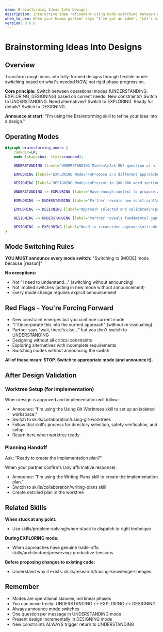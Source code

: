 ```yaml
---
name: Brainstorming Ideas Into Designs
description: Interactive idea refinement using mode-switching between understanding, exploring, and designing based on current needs
when_to_use: When your human partner says "I've got an idea", "Let's make/build/create", "I want to implement/add", "What if we". When starting design for complex feature. Before writing implementation plans. When idea needs refinement and exploration. When new constraints emerge during design. ACTIVATE THIS AUTOMATICALLY when your human partner describes a feature or project idea - don't wait for /brainstorm command.
version: 3.0.0
---
```


# Brainstorming Ideas Into Designs

## Overview

Transform rough ideas into fully-formed designs through flexible mode-switching based on what's needed NOW, not rigid phase progression.

**Core principle:** Switch between operational modes (UNDERSTANDING, EXPLORING, DESIGNING) based on current needs. New constraints? Switch to UNDERSTANDING. Need alternatives? Switch to EXPLORING. Ready for details? Switch to DESIGNING.

**Announce at start:** "I'm using the Brainstorming skill to refine your idea into a design."

## Operating Modes

```dot
digraph brainstorming_modes {
    rankdir=LR;
    node [shape=box, style=rounded];

    UNDERSTANDING [label="UNDERSTANDING Mode\n\nAsk ONE question at a time\nGather: purpose, constraints, success criteria\nApply YAGNI ruthlessly"];

    EXPLORING [label="EXPLORING Mode\n\nPropose 2-3 different approaches\nFor each: architecture, trade-offs, complexity\nAsk which approach resonates"];

    DESIGNING [label="DESIGNING Mode\n\nPresent in 200-300 word sections\nCover: architecture, components, data flow\nAsk 'Does this look right?' after each section"];

    UNDERSTANDING -> EXPLORING [label="Have enough context to propose alternatives\n(gathered purpose, constraints, success criteria)"];

    EXPLORING -> UNDERSTANDING [label="Partner reveals new constraint\n(compliance requirement, infrastructure limit, security need, forgotten requirement)"];

    EXPLORING -> DESIGNING [label="Approach selected and validated\n(partner chose an approach, have all critical constraints)"];

    DESIGNING -> UNDERSTANDING [label="Partner reveals fundamental gap\n(missing critical constraint, core assumption questioned)"];

    DESIGNING -> EXPLORING [label="Need to reconsider approach\n(trade-offs too significant, partner questions approach)"];
}
```

## Mode Switching Rules

**YOU MUST announce every mode switch:** "Switching to [MODE] mode because [reason]"

**No exceptions:**
- Not "I need to understand..." (switching without announcing)
- Not implied switches (acting in new mode without announcement)
- Every mode change requires explicit announcement

## Red Flags - You're Forcing Forward

- New constraint emerges but you continue current mode
- "I'll incorporate this into the current approach" (without re-evaluating)
- Partner says "wait, there's also..." but you don't switch to UNDERSTANDING
- Designing without all critical constraints
- Exploring alternatives with incomplete requirements
- Switching modes without announcing the switch

**All of these mean: STOP. Switch to appropriate mode (and announce it).**

## After Design Validation

### Worktree Setup (for implementation)
When design is approved and implementation will follow:
- Announce: "I'm using the Using Git Worktrees skill to set up an isolated workspace."
- Switch to skills/collaboration/using-git-worktrees
- Follow that skill's process for directory selection, safety verification, and setup
- Return here when worktree ready

### Planning Handoff
Ask: "Ready to create the implementation plan?"

When your partner confirms (any affirmative response):
- Announce: "I'm using the Writing Plans skill to create the implementation plan."
- Switch to skills/collaboration/writing-plans skill
- Create detailed plan in the worktree

## Related Skills

**When stuck at any point:**
- Use skills/problem-solving/when-stuck to dispatch to right technique

**During EXPLORING mode:**
- When approaches have genuine trade-offs: skills/architecture/preserving-productive-tensions

**Before proposing changes to existing code:**
- Understand why it exists: skills/research/tracing-knowledge-lineages

## Remember

- Modes are operational stances, not linear phases
- You can move freely: UNDERSTANDING ↔ EXPLORING ↔ DESIGNING
- Always announce mode switches
- One question per message in UNDERSTANDING mode
- Present design incrementally in DESIGNING mode
- New constraints ALWAYS trigger return to UNDERSTANDING
